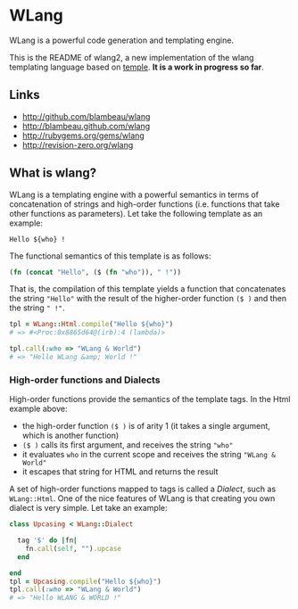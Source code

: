 # WLang

WLang is a powerful code generation and templating engine.

This is the README of wlang2, a new implementation of the wlang templating language 
based on [temple](https://github.com/judofyr/temple). **It is a work in progress so
far**.

## Links

* http://github.com/blambeau/wlang
* http://blambeau.github.com/wlang
* http://rubygems.org/gems/wlang
* http://revision-zero.org/wlang

## What is wlang?

WLang is a templating engine with a powerful semantics in terms of concatenation
of strings and high-order functions (i.e. functions that take other functions as
parameters). Let take the following template as an example:

```
Hello ${who} !
```

The functional semantics of this template is as follows:

```clojure
(fn (concat "Hello", ($ (fn "who")), " !"))
```

That is, the compilation of this template yields a function that concatenates the
string `"Hello"` with the result of the higher-order function `($ )` and then the
string `" !"`.

```ruby
tpl = WLang::Html.compile("Hello ${who}")
# => #<Proc:0x8865d64@(irb):4 (lambda)>

tpl.call(:who => "WLang & World")
# => "Hello WLang &amp; World !"
```

### High-order functions and Dialects

High-order functions provide the semantics of the template tags. In the Html example 
above:

* the high-order function `($ )` is of arity 1 (it takes a single argument, which 
  is another function)
* `($ )` calls its first argument, and receives the string `"who"`
* it evaluates `who` in the current scope and receives the string `"WLang & World"`
* it escapes that string for HTML and returns the result

A set of high-order functions mapped to tags is called a _Dialect_, such as 
`WLang::Html`. One of the nice features of WLang is that creating you own dialect is
very simple. Let take an example:

```ruby
class Upcasing < WLang::Dialect

  tag '$' do |fn|
    fn.call(self, "").upcase
  end

end
tpl = Upcasing.compile("Hello ${who}")
tpl.call(:who => "WLang & World")
# => "Hello WLANG & WORLD !"
```

